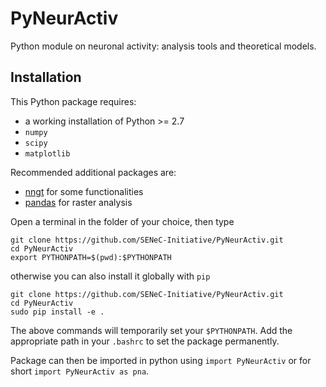 # PyNeurActiv

Python module on neuronal activity: analysis tools and theoretical models.


## Installation

This Python package requires:

- a working installation of Python >= 2.7
- ``numpy`` 
- ``scipy``
- ``matplotlib``

Recommended additional packages are:

- [nngt](https://github.com/Silmathoron/NNGT) for some functionalities
- [pandas](http://pandas.pydata.org/) for raster analysis


Open a terminal in the folder of your choice, then type

    git clone https://github.com/SENeC-Initiative/PyNeurActiv.git
    cd PyNeurActiv
    export PYTHONPATH=$(pwd):$PYTHONPATH

otherwise you can also install it globally with ``pip``

    git clone https://github.com/SENeC-Initiative/PyNeurActiv.git
    cd PyNeurActiv
    sudo pip install -e .

The above commands will temporarily set your `$PYTHONPATH`.
Add the appropriate path in your `.bashrc` to set the package permanently.

Package can then be imported in python using ``import PyNeurActiv``
or for short ``import PyNeurActiv as pna``.
